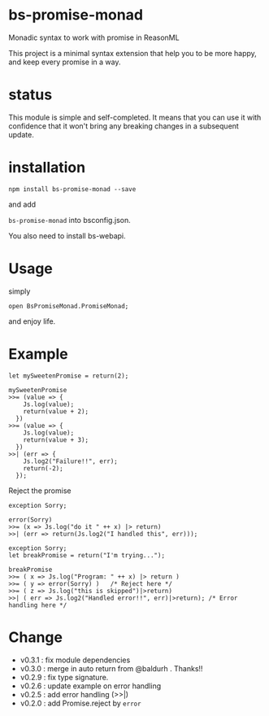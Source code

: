 # bs-promise-monad
Monadic syntax to work with promise in ReasonML

This project is a minimal syntax extension that help you to be more happy, and keep every promise in a way.

# status
This module is simple and self-completed. It means that you can use it with confidence that it won't bring any breaking changes in a subsequent update.

# installation

`npm install bs-promise-monad --save`

and add

`bs-promise-monad` into bsconfig.json.

You also need to install bs-webapi.

# Usage

simply 

`open BsPromiseMonad.PromiseMonad;`

and enjoy life.

# Example

```
let mySweetenPromise = return(2);

mySweetenPromise
>>= (value => {
    Js.log(value);
    return(value + 2);
  })
>>= (value => {
    Js.log(value);
    return(value + 3);
  })
>>| (err => {
    Js.log2("Failure!!", err);
    return(-2);
  });

```

Reject the promise

```
exception Sorry;

error(Sorry)
>>= (x => Js.log("do it " ++ x) |> return)
>>| (err => return(Js.log2("I handled this", err)));
```

```
exception Sorry;
let breakPromise = return("I'm trying...");

breakPromise 
>>= ( x => Js.log("Program: " ++ x) |> return )
>>= ( y => error(Sorry) )   /* Reject here */
>>= ( z => Js.log("this is skipped")|>return)
>>| ( err => Js.log2("Handled error!!", err)|>return); /* Error handling here */
```


# Change

- v0.3.1 : fix module dependencies
- v0.3.0 : merge in auto return from @baldurh . Thanks!!
- v0.2.9 : fix type signature.
- v0.2.6 : update example on error handling
- v0.2.5 : add error handling (>>|)
- v0.2.0 : add Promise.reject by `error`
